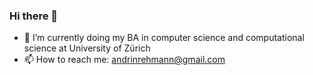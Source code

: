 ### Hi there 👋

- 🌱 I’m currently doing my BA in computer science and computational science at University of Zürich
- 📫 How to reach me: andrinrehmann@gmail.com

